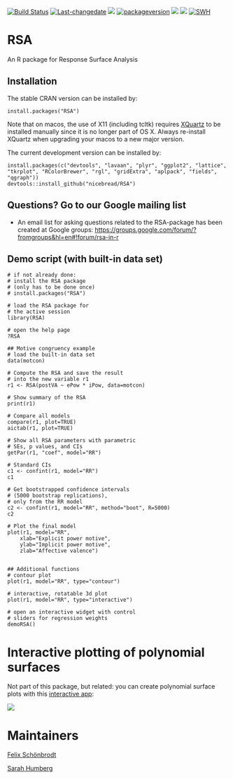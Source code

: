 <!-- README.md is generated from README.Rmd. Please edit that file 
library(badger)
rmarkdown::render("README.rmd")
-->

[![Build
Status](https://travis-ci.org/nicebread/RSA.svg?branch=master)](https://travis-ci.org/nicebread/RSA)
[![Last-changedate](https://img.shields.io/badge/last%20change-2022--04--05-yellowgreen.svg)](/commits/master)
[![](https://www.r-pkg.org/badges/version/RSA?color=orange)](https://cran.r-project.org/package=RSA)
[![packageversion](https://img.shields.io/badge/Package%20version-0.10.6-orange.svg?style=flat-square)](commits/master)
![](http://cranlogs.r-pkg.org/badges/RSA)
[![](https://codecov.io/gh/nicebread/RSA/branch/master/graph/badge.svg)](https://codecov.io/gh/nicebread/RSA)
[![SWH](https://archive.softwareheritage.org/badge/swh:1:dir:dc97c04afda45644b8afed6571094713e4eccc5e/)](https://archive.softwareheritage.org/swh:1:dir:dc97c04afda45644b8afed6571094713e4eccc5e;origin=https://github.com/nicebread/RSA;visit=swh:1:snp:8797aa5094b472ecdefca080784bc65b4b1a5a53;anchor=swh:1:rev:c92a7209cbcedca083ee50f4c8931af4ae0f135e)

# RSA

An R package for Response Surface Analysis

## Installation

The stable CRAN version can be installed by:

    install.packages("RSA")

Note that on macos, the use of X11 (including tcltk) requires
[XQuartz](https://www.xquartz.org) to be installed manually since it is
no longer part of OS X. Always re-install XQuartz when upgrading your
macos to a new major version.

The current development version can be installed by:

    install.packages(c("devtools", "lavaan", "plyr", "ggplot2", "lattice", "tkrplot", "RColorBrewer", "rgl", "gridExtra", "aplpack", "fields", "qgraph"))
    devtools::install_github("nicebread/RSA")

## Questions? Go to our Google mailing list

-   An email list for asking questions related to the RSA-package has
    been created at Google groups:
    <https://groups.google.com/forum/?fromgroups&hl=en#!forum/rsa-in-r>

## Demo script (with built-in data set)

    # if not already done: 
    # install the RSA package
    # (only has to be done once)
    # install.packages("RSA")

    # load the RSA package for
    # the active session
    library(RSA)

    # open the help page
    ?RSA

    ## Motive congruency example
    # load the built-in data set
    data(motcon)

    # Compute the RSA and save the result
    # into the new variable r1
    r1 <- RSA(postVA ~ ePow * iPow, data=motcon)

    # Show summary of the RSA
    print(r1)

    # Compare all models
    compare(r1, plot=TRUE)
    aictab(r1, plot=TRUE)

    # Show all RSA parameters with parametric
    # SEs, p values, and CIs
    getPar(r1, "coef", model="RR")

    # Standard CIs
    c1 <- confint(r1, model="RR")
    c1

    # Get bootstrapped confidence intervals
    # (5000 bootstrap replications), 
    # only from the RR model
    c2 <- confint(r1, model="RR", method="boot", R=5000)
    c2

    # Plot the final model
    plot(r1, model="RR", 
        xlab="Explicit power motive",
        ylab="Implicit power motive",
        zlab="Affective valence")
          

    ## Additional functions
    # contour plot
    plot(r1, model="RR", type="contour")

    # interactive, rotatable 3d plot
    plot(r1, model="RR", type="interactive")

    # open an interactive widget with control
    # sliders for regression weights
    demoRSA()

# Interactive plotting of polynomial surfaces

Not part of this package, but related: you can create polynomial surface
plots with this [interactive
app](http://shinyapps.org/showapp.php?app=https://tellmi.psy.lmu.de/felix/polySurface):

![](http://shinyapps.org/teaserpics/polynomialSurfaceExplorer.jpg)

# Maintainers

[Felix Schönbrodt](https://www.nicebread.de/)

[Sarah
Humberg](https://www.uni-muenster.de/PsyIFP/AEBack/members/Sarah_Humberg.html)
